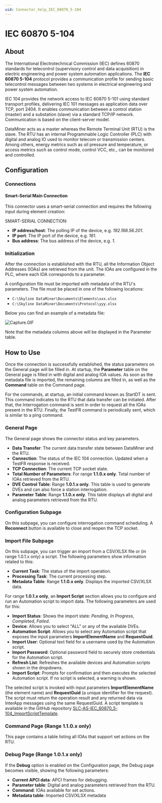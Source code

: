 ```yaml
---
uid: Connector_help_IEC_60870_5-104
---
```


# IEC 60870 5-104

## About

The International Electrotechnical Commission (IEC) defines 60870 standards for telecontrol (supervisory control and data acquisition) in electric engineering and power system automation applications. The **IEC 60870 5-104** protocol provides a communication profile for sending basic telecontrol messages between two systems in electrical engineering and power system automation.

IEC 104 provides the network access to IEC 60870 5-101 using standard transport profiles, delivering IEC 101 messages as application data over TCP, port 2404. It enables communication between a control station (master) and a substation (slave) via a standard TCP/IP network. Communication is based on the client-server model.

DataMiner acts as a master whereas the Remote Terminal Unit (RTU) is the slave. The RTU has an internal Programmable Logic Controller (PLC) with digital and analog IO used to monitor telecom or transmission centers. Among others, energy metrics such as oil pressure and temperature, or access metrics such as control mode, control VCC, etc., can be monitored and controlled.

## Configuration

### Connections

#### Smart-Serial Main Connection

This connector uses a smart-serial connection and requires the following input during element creation:

SMART-SERIAL CONNECTION:

- **IP address/host**: The polling IP of the device, e.g. *192.168.56.201*.
- **IP port**: The IP port of the device, e.g. *161*.
- **Bus address**: The bus address of the device, e.g. *1*.

### Initialization

After the connection is established with the RTU, all the Information Object Addresses (IOAs) are retrieved from the unit. The IOAs are configured in the PLC, where each IOA corresponds to a parameter.

A configuration file must be imported with metadata of the RTU's parameters. The file must be placed in one of the following locations:

- `C:\Skyline DataMiner\Documents\Elements\xxx.xlsx`
- `C:\Skyline DataMiner\Documents\Protocol\yyy.xlsx`

Below you can find an example of a metadata file:

![Capture.GIF](~/connector/images/IEC_60870_5-104_Capture.GIF)

Note that the metadata columns above will be displayed in the Parameter table.

## How to Use

Once the connection is successfully established, the status parameters on the General page will be filled in. At startup, the **Parameter** table on the General page is filled in with digital and analog IOA values. As soon as the metadata file is imported, the remaining columns are filled in, as well as the **Command** table on the Command page.

For the commands, at startup, an initial command known as StartDT is sent. This command indicates to the RTU that data transfer can be initiated. After that, the Interrogation command is sent in order to request all the IOAs present in the RTU. Finally, the TestFR command is periodically sent, which is similar to a ping command.

### General Page

The General page shows the connector status and key parameters.

- **Data Transfer**: The current data transfer state between DataMiner and the RTU.
- **Connection**: The status of the IEC 104 connection. Updated when a TestFR response is received.
- **TCP Connection**: The current TCP socket state.
- **Total Number of Parameters**: For range **1.1.0.x only**. Total number of IOAs retrieved from the RTU.
- **DVE Control Table**: Range **1.0.1.x only**. This table is used to generate DVEs and can also force a station interrogation.
- **Parameter Table**: Range **1.1.0.x only**. This table displays all digital and analog parameters retrieved from the RTU.

### Configuration Subpage

On this subpage, you can configure interrogation command scheduling. A **Reconnect** button is available to close and reopen the TCP socket.

### Import File Subpage

On this subpage, you can trigger an import from a CSV/XLSX file or (in range 1.0.1.x only) a script. The following parameters show information related to this:

- **Current Task**: The status of the import operation.
- **Processing Task**: The current processing step.
- **Metadata Table**: Range **1.1.0.x only**. Displays the imported CSV/XLSX data.

For range **1.0.1.x only**, an **Import Script** section allows you to configure and run an Automation script to import data. The following parameters are used for this:

- **Import Status**: Shows the import state: *Pending*, *In Progress*, *Completed*, *Failed*.
- **Device**: Allows you to select "ALL" or any of the available DVEs.
- **Automation Script**: Allows you to select any Automation script that exposes the input parameters **ImportElementName** and **RequestGuid**.
- **Import User**: Optional text field for a username used by the Automation script.
- **Import Password**: Optional password field to securely store credentials for the Automation script.
- **Refresh List**: Refreshes the available devices and Automation scripts shown in the dropdowns.
- **Import Script**: Prompts for confirmation and then executes the selected Automation script. If no script is selected, a warning is shown.

The selected script is invoked with input parameters **ImportElementName** (the element name) and **RequestGuid** (a unique identifier for the request). The script must return the operation result and any returned data via InterApp messages using the same RequestGuid. A script template is available in the GitHub repository [SLC-AS-IEC_60870_5-104_ImportScriptTemplate](https://github.com/SkylineCommunications/SLC-AS-IEC_60870_5-104_ImportScriptTemplate).

### Command Page (Range 1.1.0.x only)

This page contains a table listing all IOAs that support set actions on the RTU.

### Debug Page (Range 1.0.1.x only)

If the **Debug** option is enabled on the Configuration page, the Debug page becomes visible, showing the following parameters:

- **Current APCI data**: APCI frames for debugging.
- **Parameter table**: Digital and analog parameters retrieved from the RTU.
- **Command**: IOAs available for set actions.
- **Metadata table**: Imported CSV/XLSX metadata
